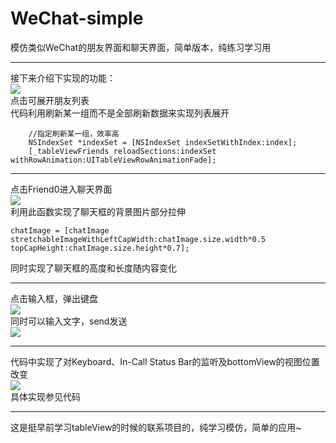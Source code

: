 # WeChat-simple
模仿类似WeChat的朋友界面和聊天界面，简单版本，纯练习学习用
***
接下来介绍下实现的功能：<br>
![](https://github.com/nongchaozhe/WeChat-simple/raw/master/screenshots/exercise1.png)  <br>
点击可展开朋友列表<br>
代码利用刷新某一组而不是全部刷新数据来实现列表展开
``` 
    //指定刷新某一组，效率高
    NSIndexSet *indexSet = [NSIndexSet indexSetWithIndex:index];
    [_tableViewFriends reloadSections:indexSet withRowAnimation:UITableViewRowAnimationFade];
```
***
点击Friend0进入聊天界面<br>
![](https://github.com/nongchaozhe/WeChat-simple/raw/master/screenshots/exercise2.png) <br>
利用此函数实现了聊天框的背景图片部分拉伸
```
chatImage = [chatImage stretchableImageWithLeftCapWidth:chatImage.size.width*0.5 topCapHeight:chatImage.size.height*0.7];
```
同时实现了聊天框的高度和长度随内容变化
***
点击输入框，弹出键盘<br>
![](https://github.com/nongchaozhe/WeChat-simple/raw/master/screenshots/exercise3.png) <br>
同时可以输入文字，send发送 <br>
![](https://github.com/nongchaozhe/WeChat-simple/raw/master/screenshots/exercise4.png) <br>
***
代码中实现了对Keyboard、In-Call Status Bar的监听及bottomView的视图位置改变<br>
![](https://github.com/nongchaozhe/WeChat-simple/raw/master/screenshots/exercise5.png) <br>
具体实现参见代码 <br>
***
这是挺早前学习tableView的时候的联系项目的，纯学习模仿，简单的应用~ <br>



